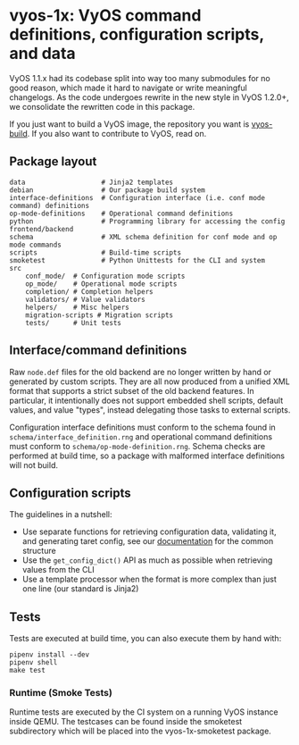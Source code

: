 # vyos-1x: VyOS command definitions, configuration scripts, and data

VyOS 1.1.x had its codebase split into way too many submodules for no good
reason, which made it hard to navigate or write meaningful changelogs. As the
code undergoes rewrite in the new style in VyOS 1.2.0+, we consolidate the
rewritten code in this package.

If you just want to build a VyOS image, the repository you want is
[vyos-build](https://github.com/vyos/vyos-build). If you also want to contribute
to VyOS, read on.

## Package layout

```
data                   # Jinja2 templates
debian                 # Our package build system
interface-definitions  # Configuration interface (i.e. conf mode command) definitions
op-mode-definitions    # Operational command definitions
python                 # Programming library for accessing the config frontend/backend
schema                 # XML schema definition for conf mode and op mode commands
scripts                # Build-time scripts
smoketest              # Python Unittests for the CLI and system
src
    conf_mode/  # Configuration mode scripts
    op_mode/    # Operational mode scripts
    completion/ # Completion helpers
    validators/ # Value validators
    helpers/    # Misc helpers
    migration-scripts # Migration scripts
    tests/      # Unit tests
```

## Interface/command definitions

Raw `node.def` files for the old backend are no longer written by hand or
generated by custom scripts. They are all now produced from a unified XML format
that supports a strict subset of the old backend features. In particular, it
intentionally does not support embedded shell scripts, default values, and value
"types", instead delegating those tasks to external scripts.

Configuration interface definitions must conform to the schema found in
`schema/interface_definition.rng` and operational command definitions must
conform to `schema/op-mode-definition.rng`. Schema checks are performed at build
time, so a package with malformed interface definitions will not build.

## Configuration scripts

The guidelines in a nutshell:

* Use separate functions for retrieving configuration data, validating it, and
  generating taret config, see our
  [documentation](https://docs.vyos.io/en/latest/contributing/development.html#python)
  for the common structure
* Use the `get_config_dict()` API as much as possible when retrieving values from the CLI
* Use a template processor when the format is more complex than just one line
  (our standard is Jinja2)

## Tests

Tests are executed at build time, you can also execute them by hand with:

```
pipenv install --dev
pipenv shell
make test
```

### Runtime (Smoke Tests)

Runtime tests are executed by the CI system on a running VyOS instance inside
QEMU. The testcases can be found inside the smoketest subdirectory which will
be placed into the vyos-1x-smoketest package.
